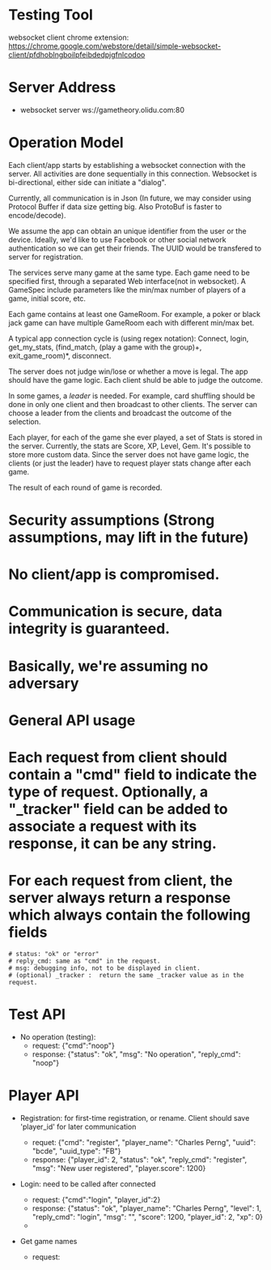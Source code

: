 # Testing Tool
websocket client chrome extension:  https://chrome.google.com/webstore/detail/simple-websocket-client/pfdhoblngboilpfeibdedpjgfnlcodoo  


# Server Address
* websocket server  ws://gametheory.olidu.com:80

# Operation Model
Each client/app starts by establishing a websocket connection with the server. All activities are done sequentially in
this connection. Websocket is bi-directional, either side can initiate a "dialog". 

Currently, all communication is in Json (In future, we may consider using Protocol Buffer if data size getting big. Also ProtoBuf is 
faster to encode/decode). 

We assume the app can obtain an unique identifier from the user or the device. Ideally, we'd like to use Facebook or other social network
 authentication so we can get their friends. The UUID would be transfered to server for registration. 

The services serve many game at the same type. Each game need to be specified first, through a separated Web interface(not in websocket). 
A GameSpec include parameters like the min/max number of players of a game, initial score, etc. 

Each game contains at least one GameRoom. For example, a poker or black jack game can have multiple GameRoom each with different min/max bet. 

A typical app connection cycle is (using regex notation):
Connect, login, get_my_stats, (find_match,  (play a game with the group)+, exit_game_room)*,    disconnect. 

The server does not judge win/lose or whether a move is legal. The app should have the game logic. Each client shuld be able to judge the outcome. 

In some games, a *leader* is needed. For example, card shuffling should be done in only one client and then broadcast to other clients.  The server can choose a leader from the clients and broadcast the outcome of the selection. 

Each player, for each of the game she ever played, a set of Stats is stored in the server. Currently, the stats are Score, XP, Level, Gem. It's possible to store more custom data. Since the server does not have game logic, the clients (or just the leader) have to request player stats change after each game. 

The result of each round of game is recorded. 


# Security assumptions (Strong assumptions, may lift in the future)
  # No client/app is compromised. 
  # Communication is secure, data integrity is guaranteed. 
  # Basically, we're assuming no adversary 

# General API usage
  # Each request from client should contain a "cmd" field to indicate the type of request. Optionally, a "_tracker" field can be added to associate a request with its response, it can be any string. 
  # For each request from client, the server always return a response which always contain the following fields
    # status: "ok" or "error" 
    # reply_cmd: same as "cmd" in the request. 
    # msg: debugging info, not to be displayed in client. 
    # (optional) _tracker :  return the same _tracker value as in the request. 

# Test API 
* No operation (testing):
  * request: {"cmd":"noop"}
  * response: {"status": "ok", "msg": "No operation", "reply_cmd": "noop"}

# Player API
* Registration: for first-time registration, or rename. Client should save 'player_id' for later communication
  * requet: {"cmd": "register", "player_name": "Charles Perng", "uuid": "bcde", "uuid_type": "FB"}
  * response: {"player_id": 2, "status": "ok", "reply_cmd": "register", "msg": "New user registered", "player.score": 1200}
  
* Login: need to be called after connected
  * request: {"cmd":"login", "player_id":2}
  * response: {"status": "ok", "player_name": "Charles Perng", "level": 1, "reply_cmd": "login", "msg": "", "score": 1200, "player_id": 2, "xp": 0}
  * 

* Get game names 
  * request: 